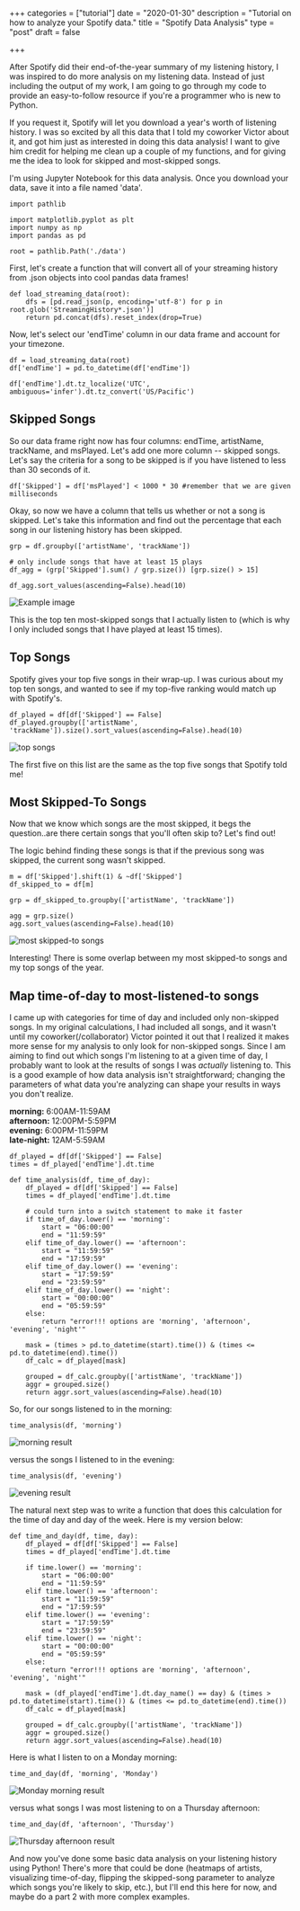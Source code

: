 +++
categories = ["tutorial"]
date = "2020-01-30"
description = "Tutorial on how to analyze your Spotify data."
title = "Spotify Data Analysis"
type = "post"
draft = false

+++

After Spotify did their end-of-the-year summary of my listening history, I was inspired to do more analysis on my listening data. Instead of just including the output of my work, I am going to go through my code to provide an easy-to-follow resource if you're a programmer who is new to Python.

If you request it, Spotify will let you download a year's worth of listening history. I was so excited by all this data that I told my coworker Victor about it, and got him just as interested in doing this data analysis! I want to give him credit for helping me clean up a couple of my functions, and for giving me the idea to look for skipped and most-skipped songs. 

I'm using Jupyter Notebook for this data analysis. Once you download your data, save it into a file named 'data'.

```
import pathlib

import matplotlib.pyplot as plt
import numpy as np
import pandas as pd

root = pathlib.Path('./data')
```

First, let's create a function that will convert all of your streaming history from .json objects into cool pandas data frames!

```
def load_streaming_data(root):
    dfs = [pd.read_json(p, encoding='utf-8') for p in root.glob('StreamingHistory*.json')]
    return pd.concat(dfs).reset_index(drop=True)
```

Now, let's select our 'endTime' column in our data frame and account for your timezone.

```
df = load_streaming_data(root)
df['endTime'] = pd.to_datetime(df['endTime'])

df['endTime'].dt.tz_localize('UTC', ambiguous='infer').dt.tz_convert('US/Pacific')
```

## Skipped Songs

So our data frame right now has four columns: endTime, artistName, trackName, and msPlayed. Let's add one more column -- skipped songs. Let's say the criteria for a song to be skipped is if you have listened to less than 30 seconds of it.

```
df['Skipped'] = df['msPlayed'] < 1000 * 30 #remember that we are given milliseconds
```

Okay, so now we have a column that tells us whether or not a song is skipped. Let's take this information and find out the percentage that each song in our listening history has been skipped.

```
grp = df.groupby(['artistName', 'trackName'])

# only include songs that have at least 15 plays
df_agg = (grp['Skipped'].sum() / grp.size()) [grp.size() > 15]

df_agg.sort_values(ascending=False).head(10)
```

![Example image](/most_skipped.png)

This is the top ten most-skipped songs that I actually listen to (which is why I only included songs that I have played at least 15 times).

## Top Songs

Spotify gives your top five songs in their wrap-up. I was curious about my top ten songs, and wanted to see if my top-five ranking would match up with Spotify's.

```
df_played = df[df['Skipped'] == False] 
df_played.groupby(['artistName', 'trackName']).size().sort_values(ascending=False).head(10)
```

![top songs](/top_songs.png)

The first five on this list are the same as the top five songs that Spotify told me! 

## Most Skipped-To Songs
Now that we know which songs are the most skipped, it begs the question..are there certain songs that you'll often skip to? Let's find out!

The logic behind finding these songs is that if the previous song was skipped, the current song wasn't skipped.

```
m = df['Skipped'].shift(1) & ~df['Skipped']
df_skipped_to = df[m]

grp = df_skipped_to.groupby(['artistName', 'trackName'])

agg = grp.size()
agg.sort_values(ascending=False).head(10)
```

![most skipped-to songs](/skipped_to_songs.png)

Interesting! There is some overlap between my most skipped-to songs and my top songs of the year.

## Map time-of-day to most-listened-to songs
I came up with categories for time of day and included only non-skipped songs. In my original calculations, I had included all songs, and it wasn't until my coworker(/collaborator) Victor pointed it out that I realized it makes more sense for my analysis to only look for non-skipped songs. Since I am aiming to find out which songs I'm listening to at a given time of day, I probably want to look at the results of songs I was _actually_ listening to. This is a good example of how data analysis isn't straightforward; changing the parameters of what data you're analyzing can shape your results in ways you don't realize. 


**morning:** 6:00AM-11:59AM  
**afternoon:** 12:00PM-5:59PM  
**evening:** 6:00PM-11:59PM  
**late-night:** 12AM-5:59AM  

```
df_played = df[df['Skipped'] == False]
times = df_played['endTime'].dt.time
```

```
def time_analysis(df, time_of_day):    
    df_played = df[df['Skipped'] == False] 
    times = df_played['endTime'].dt.time
    
    # could turn into a switch statement to make it faster
    if time_of_day.lower() == 'morning':
        start = "06:00:00"
        end = "11:59:59"
    elif time_of_day.lower() == 'afternoon':
        start = "11:59:59"
        end = "17:59:59"        
    elif time_of_day.lower() == 'evening':
        start = "17:59:59"
        end = "23:59:59"
    elif time_of_day.lower() == 'night':
        start = "00:00:00"
        end = "05:59:59"
    else:
        return "error!!! options are 'morning', 'afternoon', 'evening', 'night'"
        
    mask = (times > pd.to_datetime(start).time()) & (times <= pd.to_datetime(end).time())
    df_calc = df_played[mask]

    grouped = df_calc.groupby(['artistName', 'trackName'])
    aggr = grouped.size()
    return aggr.sort_values(ascending=False).head(10)
```

So, for our songs listened to in the morning:
```
time_analysis(df, 'morning')
```

![morning result](/morning.png)

versus the songs I listened to in the evening:
```
time_analysis(df, 'evening')
```

![evening result](/evening.png)

The natural next step was to write a function that does this calculation for the time of day and day of the week. Here is my version below:

```
def time_and_day(df, time, day):    
    df_played = df[df['Skipped'] == False] 
    times = df_played['endTime'].dt.time
    
    if time.lower() == 'morning':
        start = "06:00:00"
        end = "11:59:59"
    elif time.lower() == 'afternoon':
        start = "11:59:59"
        end = "17:59:59"        
    elif time.lower() == 'evening':
        start = "17:59:59"
        end = "23:59:59"
    elif time.lower() == 'night':
        start = "00:00:00"
        end = "05:59:59"
    else:
        return "error!!! options are 'morning', 'afternoon', 'evening', 'night'"
        
    mask = (df_played['endTime'].dt.day_name() == day) & (times > pd.to_datetime(start).time()) & (times <= pd.to_datetime(end).time())
    df_calc = df_played[mask]

    grouped = df_calc.groupby(['artistName', 'trackName'])
    aggr = grouped.size()
    return aggr.sort_values(ascending=False).head(10)
```

Here is what I listen to on a Monday morning:

```
time_and_day(df, 'morning', 'Monday')
```
![Monday morning result](/monday_morning.png)

versus what songs I was most listening to on a Thursday afternoon:

```
time_and_day(df, 'afternoon', 'Thursday')
```
![Thursday afternoon result](/thurs_afternoon.png)


And now you've done some basic data analysis on your listening history using Python! There's more that could be done (heatmaps of artists, visualizing time-of-day, flipping the skipped-song parameter to analyze which songs you're likely to skip, etc.), but I'll end this here for now, and maybe do a part 2 with more complex examples.